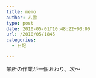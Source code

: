 ```yaml
---
title: memo
author: 八雲
type: post
date: 2010-05-01T10:48:22+00:00
url: /2010/05/1845
categories:
  - 日記

---
```

某所の作業が一個おわり。次〜